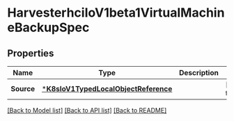 # HarvesterhciIoV1beta1VirtualMachineBackupSpec

## Properties
Name | Type | Description | Notes
------------ | ------------- | ------------- | -------------
**Source** | [***K8sIoV1TypedLocalObjectReference**](k8s.io.v1.TypedLocalObjectReference.md) |  | [default to null]

[[Back to Model list]](../README.md#documentation-for-models) [[Back to API list]](../README.md#documentation-for-api-endpoints) [[Back to README]](../README.md)


